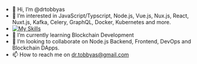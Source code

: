 - 👋 Hi, I’m @drtobbyas
- 👀 I’m interested in JavaScript/Typscript, Node.js, Vue.js, Nux.js, React, Nuxt.js, Kafka, Celery, GraphQL, Docker, Kubernetes and more.
- [![My Skills](https://skillicons.dev/icons?i=js,html,css,ts,wasm,vue,nuxtjs,react,nextjs,nodejs,express,graphql,py,git,docker,kubernetes,flutter,bash,gatsby,wordpress,redis,mongodb,postgres,mysql,linux,gcp,aws,azure,vscode)](https://skillicons.dev)
- 🌱 I’m currently learning Blockchain Development
- 💞️ I’m looking to collaborate on Node.js Backend, Frontend, DevOps and Blockchain DApps.
- 📫 How to reach me on dr.tobbyas@gmail.com

<!---
drtobbyas/drtobbyas is a ✨ special ✨ repository because its `README.md` (this file) appears on your GitHub profile.
You can click the Preview link to take a look at your changes.
--->
